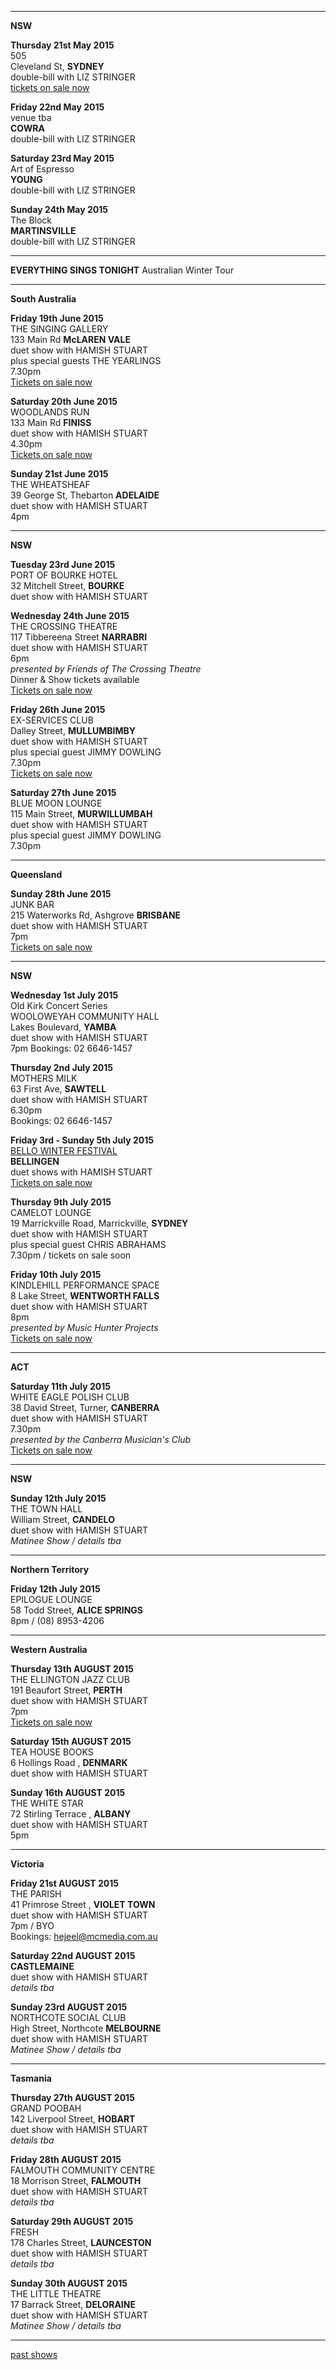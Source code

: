* * * * *     

**NSW**    

**Thursday 21st May 2015**  
505          
Cleveland St, **SYDNEY**    
double-bill with LIZ STRINGER  
[tickets on sale now][204]

**Friday 22nd May 2015**  
venue tba          
**COWRA**    
double-bill with LIZ STRINGER    

**Saturday 23rd May 2015**  
Art of Espresso           
**YOUNG**      
double-bill with LIZ STRINGER    

**Sunday 24th May 2015**  
The Block            
**MARTINSVILLE**      
double-bill with LIZ STRINGER    

* * * * *           

**EVERYTHING SINGS TONIGHT** Australian Winter Tour   

* * * * *        

**South Australia**      

**Friday 19th June 2015**  
THE SINGING GALLERY      
133 Main Rd **McLAREN VALE**   
duet show with HAMISH STUART     
plus special guests THE YEARLINGS   
7.30pm   
[Tickets on sale now][212]    

**Saturday 20th June 2015**  
WOODLANDS RUN      
133 Main Rd **FINISS**   
duet show with HAMISH STUART     
4.30pm   
[Tickets on sale now][213]   

**Sunday 21st June 2015**   
THE WHEATSHEAF          
39 George St, Thebarton **ADELAIDE**   
duet show with HAMISH STUART       
4pm     

* * * * *        

**NSW**     

**Tuesday 23rd June 2015**  
PORT OF BOURKE HOTEL         
32 Mitchell Street, **BOURKE**   
duet show with HAMISH STUART     

**Wednesday 24th June 2015**  
THE CROSSING THEATRE        
117 Tibbereena Street  **NARRABRI**     
duet show with HAMISH STUART       
6pm     
*presented by Friends of The Crossing Theatre*   
Dinner & Show tickets available   
[Tickets on sale now][205]   

**Friday 26th June 2015**  
EX-SERVICES CLUB        
Dalley Street, **MULLUMBIMBY**   
duet show with HAMISH STUART       
plus special guest JIMMY DOWLING   
7.30pm   
[Tickets on sale now][206]       

**Saturday 27th June 2015**  
BLUE MOON LOUNGE          
115 Main Street, **MURWILLUMBAH**   
duet show with HAMISH STUART       
plus special guest JIMMY DOWLING   
7.30pm     

* * * * *        

**Queensland**         

**Sunday 28th June 2015**  
JUNK BAR            
215 Waterworks Rd, Ashgrove **BRISBANE**   
duet show with HAMISH STUART       
7pm         
[Tickets on sale now][207]     

* * * * *        

**NSW**       

**Wednesday 1st July 2015**  
Old Kirk Concert Series     
WOOLOWEYAH COMMUNITY HALL          
Lakes Boulevard, **YAMBA**     
duet show with HAMISH STUART     
7pm 
Bookings: 02 6646-1457        

**Thursday 2nd July 2015**  
MOTHERS MILK          
63 First Ave, **SAWTELL**     
duet show with HAMISH STUART     
6.30pm   
Bookings: 02 6646-1457      

**Friday 3rd - Sunday 5th July 2015**  
[BELLO WINTER FESTIVAL][208]                
**BELLINGEN**     
duet shows with HAMISH STUART      
[Tickets on sale now][208.1]     

**Thursday 9th July 2015**  
CAMELOT LOUNGE     
19 Marrickville Road, Marrickville, **SYDNEY**     
duet show with HAMISH STUART       
plus special guest CHRIS ABRAHAMS    
7.30pm / tickets on sale soon        

**Friday 10th July 2015**  
KINDLEHILL PERFORMANCE SPACE       
8 Lake Street, **WENTWORTH FALLS**     
duet show with HAMISH STUART         
8pm         
*presented by Music Hunter Projects*   
[Tickets on sale now][209]     

* * * * *        

**ACT**        

**Saturday 11th July 2015**  
WHITE EAGLE POLISH CLUB         
38 David Street, Turner, **CANBERRA**     
duet show with HAMISH STUART         
7.30pm     
*presented by the Canberra Musician's Club*   
[Tickets on sale now][210]      

 * * * * *        

**NSW**       

**Sunday 12th July 2015**  
THE TOWN HALL       
William Street, **CANDELO**   
duet show with HAMISH STUART       
*Matinee Show / details tba* 
     
* * * * *        

**Northern Territory**        
 
**Friday 12th July 2015**  
EPILOGUE LOUNGE    
58 Todd Street, **ALICE SPRINGS**     
8pm / (08) 8953-4206  

* * * * *        

**Western Australia**       

**Thursday 13th AUGUST 2015**  
THE ELLINGTON JAZZ CLUB          
191 Beaufort Street, **PERTH**   
duet show with HAMISH STUART       
7pm   
[Tickets on sale now][211]       

**Saturday 15th AUGUST 2015**  
TEA HOUSE BOOKS            
6 Hollings Road , **DENMARK**     
duet show with HAMISH STUART     

**Sunday 16th AUGUST 2015**  
THE WHITE STAR            
72 Stirling Terrace , **ALBANY**   
duet show with HAMISH STUART     
5pm   

* * * * *        

**Victoria**        

**Friday 21st AUGUST 2015**  
THE PARISH            
41 Primrose Street , **VIOLET TOWN**   
duet show with HAMISH STUART     
7pm / BYO   
Bookings: hejeel@mcmedia.com.au   

**Saturday 22nd AUGUST 2015**   
**CASTLEMAINE**   
duet show with HAMISH STUART       
*details tba*     

**Sunday 23rd AUGUST 2015**  
NORTHCOTE SOCIAL CLUB              
High Street, Northcote **MELBOURNE**   
duet show with HAMISH STUART       
*Matinee Show / details tba*     

* * * * *        

**Tasmania**   

**Thursday 27th AUGUST 2015**  
GRAND POOBAH            
142 Liverpool Street, **HOBART**   
duet show with HAMISH STUART     
*details tba*           

**Friday 28th AUGUST 2015**  
FALMOUTH COMMUNITY CENTRE            
18 Morrison Street, **FALMOUTH**   
duet show with HAMISH STUART     
*details tba*    
   
**Saturday 29th AUGUST 2015**  
FRESH              
178 Charles Street, **LAUNCESTON**   
duet show with HAMISH STUART     
*details tba*        
    
**Sunday 30th AUGUST 2015**  
THE LITTLE THEATRE                
17 Barrack Street, **DELORAINE**   
duet show with HAMISH STUART     
*Matinee Show / details tba*       
  

* * * * *         

[past shows][archive]

[archive]: ?p=shows/archive/

[50]: http://northcotesocialclub.com/
[3.2]: http://www.thebasement.com.au/
[81]: http://www.pietabrown.com
[88]: http://www.facebook.com/pages/Beetle-Bar/125772420775772
[89]: http://www.royalexchangenewcastle.com.au/
[90]: http://www.camelotlounge.com/
[90.1]: http://www.trybooking.com/RWU
[91]: http://www.clarendonguesthouse.com.au/
[93]: http://www.caravanmusic.com.au
[94]: http://wheatsheafhotel.com.au/gigs
[95]: http://www.bellaunion.com.au
[96]: http://www.jojosmithsoul.com/
[96.1]: http://www.myspace.com/sweetjeanmusic
[96.2]: http://www.myspace.com/jimdowling
[96.3]: http://www.ilonaharker.com
[96.4]: http://www.mardilumsden.com
[96.5]: http://www.theyearlings.net
[96.6]: http://www.theelliscollective.com
[96.7]: http://www.triplejunearthed.com/birdsandbelles
[96.8]: http://www.myspace.com/denhanrahan
[97]: http://www.hamishstuart.net/fr_home.cfm
[98]: http://venue505.com/
[99]: http://www.corinbank.com/
[99.1]: http://www.portfairyfolkfestival.com/
[100]: http://www.tamarvalleyfolkfestival.com/Home.html
[101]: http://www.bigtix.com.au/ProductDetails.aspx?productID=2083
[104]: http://www.carnivalofsuburbia.com
[105]: http://www.bellaunion.com.au/ticketing/show_535/
[106]: http://www.caravanmusic.com.au/gigs/pieta-brown/
[107]: http://www.trybooking.com/BCUB
[108]: http://www.moshtix.com.au/event.aspx?id=54131&ref=pietabrownpolishclub
[109]: http://www.starcourttheatre.com.au/shows
[110]: http://www.lonewolfpromotions.com/
[111]: http://thethornburytheatre.com/
[111.1]: http://thornburytheatre.oztix.com.au/default.aspx?Event=27515
[112]: http://www.mattwalker.com.au/
[112.1]: http://www.pbsfm.org.au/node/19074
[113]: http://thethornburytheatre.com/event/girl-interpreted-2012-feat-lucie-thorne-mojo-juju-georgia-fields-tracy-mcneil/
[114]: http://www.thetoffintown.com/shows/
[114.1]: http://noteslive.oztix.com.au/default.aspx?Event=29546
[114.2]: http://www.noteslive.net.au
[115]: http://www.cas.org.au
[115.1]: http://www.heritagehotel.com.au/
[116]: http://mullummusic.com/
[117]: http://www.candelovillagefestival.org
[118]: http://thethornburytheatre.com/event/lucie-thorne-plus-special-guest-jo-jo-smith-2/
[120]: http://seversondells.com/programs-2/
[122.1]: http://www.stickytickets.com.au/11638/mic_conways_national_junk_band__lucie_thorne_%40_camelot_lounge.aspx
[123]: http://sidewaysthroughsound.blogspot.com.au/2013/06/june-19-2013-steve-gunn-interview-black.html
[124.2]: http://www.davidsmedia.com/Ararat_Live.html
[126]: http://www.bendigowritersfestival.com.au/Home
[126.1]: http://www.bendigowritersfestival.com.au/Whats_On/The_Best_Song_Ever_Written 
[126.2]: http://www.bendigowritersfestival.com.au/Whats_On/Write_on_Song
[127]: http://www.love-over-gold.com 
[128]: http://www.spottedmallard.com/events/suzannah-espie/
[128.1]: http://www.trybooking.com/Booking/BookingEventSummary.aspx?eid=58060
[140]: http://www.moshtix.com.au/event.aspx?id=67412&caller=CAL&noadd=true&skin=291
[141]: http://www.thestreet.org.au/  
[141.1]: https://www.patronbase.com/_ST/Productions/LOOG/Performances
[142]: http://www.trybooking.com/DINO  
[143]: http://thethornburytheatre.com/event/love-over-gold-pieta-brown-lucie-thorne-fall-to-rise-album-launch/
[144]: http://www.mullummusicfestival.com/local_tickets.asp?i=5&a=view
[145]: http://www.mullummusicfestival.com 
[146]: http://www.vaudevillemews.com/
[147]: http://www.legionarts.org
[148]: http://www.route20outhouse.com/
[149]: http://www.oldtownschool.org/concerts/
[150]: http://www.englert.org  
[151]: http://www.belfryevents.com/  
[152]: http://www.roguetheatre.com
[153]: http://www.ofam.org/
[154]: http://www.treehousebainbridge.com/
[155]: http://www.thetripledoor.net/
[156]: http://gregbrownmusic.org/  
[157]: http://masonjennings.com/
[158]: http://www.knuckleheadshonkytonk.com    
[159]: http://iowapublicradio.org/post/pieta-brown-and-lucie-thorne-live-folk-tree-join-us  
[160]: http://www.publicbroadcasting.net/ipr/events.eventsmain?action=showEvent&eventID=1428595
[161]: http://www.artsmallacoota.org/page2.htm
[162]: http://www.freshoncharles.com.au/event/lucie-thorne-live-at-fresh  
[163]: http://www.cygnetfolkfestival.org/
[164]: http://www.trybooking.com/EAAF
[165]: http://www.lot19art.com/  
[167]: http://www.nannupmusicfestival.org/  
[168]: http://www.brunswickmusicfestival.com.au/program-love-over-gold.htm    
[169]: http://www.bmff.org.au    
[170]: http://thethornburytheatre.com/event/jo-jo-smith-cd-launch-standing-lovelight/
[171]: http://www.martianscafe.com.au/#!Lucie%20Thorne%20%26%20Sal%20Kimber/cye6/hsvjhr3d22  
[172]: http://www.themainbar.com.au/  
[173]: http://oldhepburnhotel.com.au/cms/events/bands/lucie-thorne/
[174]: http://wheatsheafhotel.com.au/gigs
[175]: http://www.singinggallery.com.au/  
[176]: http://harmonyrow.com.au/concerts-other-events/  
[177]: http://www.themelbournefolkclub.com/june-4th/ 
[178]: http://www.lizstringer.com  
[179]: http://www.trybooking.com/85864 
[180]: http://www.mullummusic.com  
[181]: http://www.trybooking.com/90311
[182]: http://www.musichunterprojects.com/node/32
[183]: http://www.trybooking.com/91475
[184]: http://thornburytheatre.oztix.com.au/?Event=44753
[184.1]: http://thethornburytheatre.com/event/lucie-thorne-hamish-stuart-plus-special-guest-suzannah-espie/
[185]: http://bridgehotelcastlemaine.com/gigs/
[186]: http://www.healesvillemusicfestival.com.au/artists.html
[187]: http://www.mezz.nl/programma/Lucie-Thorne-(AU)/28681  
[188]: http://retreathotelbrunswick.com.au/gigs/
[189]: http://www.grounds.nu/?event=lucie-thorne-support-tba
[190]: http://www.realphonic.com/  
[191]: http://icmill.com/  
[192]: http://www.astercafe.com/event/lucie-thorne-rossetto-huckfelt-lewis-bates/   
[193]: http://www.trybooking.com/GBRB
[194]: http://oldhepburnhotel.com.au/cms/events/bands/lucie-thorne/
[195]: http://www.harvestermoon.com.au/live-music/
[195.1]: http://www.trybooking.com/107011
[196]: http://www.trybooking.com/Booking/BookingEventSummary.aspx?eid=106097
[197]: http://frl2014.bilyana.com/  
[198]: http://folkfestival.org.au/  
[199]: http://www.bendigobluesandroots.com.au/events.php  
[200]: http://folkfestival.org.au/  
[201]: http://www.trybooking.com/119595
[202]: http://thethornburytheatre.com/event/lucie-thorne-hamish-stuart-rushing-dark-single-launch/    
[203]: http://yackfolkfestival.com/    
[204]: http://www.trybooking.com/HMBA  
[205]: http://www.crossingtheatre.com.au/events/events.html  
[206]: http://www.mullummusic.com.au   
[207]: http://www.trybooking.com/HPTZ     
[208]: http://www.bellowintermusic.com 
[208.1]: http://www.bellowintermusic.com/db101_element_tickets_1.0.asp  
[209]: http://www.trybooking.com/HODJ   
[210]: http://www.trybooking.com/HPXZ    
[211]: http://www.ellingtonjazz.com.au/event/lucie-thorne-hamish-stuart-everything-sings-tonight-australian-winter-tour/   
[212]: http://www.trybooking.com/HPTK    
[213]: http://www.trybooking.com/HPXM   